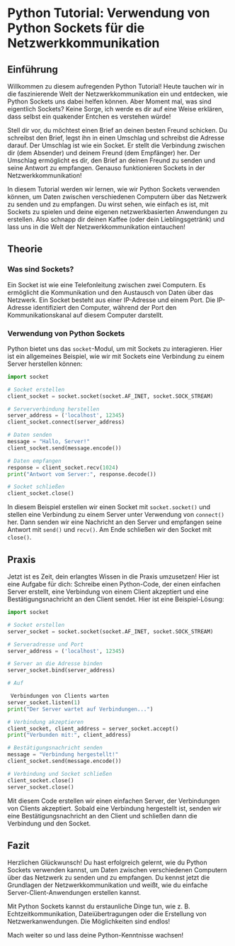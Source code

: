 # Python Tutorial: Verwendung von Python Sockets für die Netzwerkkommunikation

## Einführung
Willkommen zu diesem aufregenden Python Tutorial! Heute tauchen wir in die faszinierende Welt der Netzwerkkommunikation ein und entdecken, wie Python Sockets uns dabei helfen können. Aber Moment mal, was sind eigentlich Sockets? Keine Sorge, ich werde es dir auf eine Weise erklären, dass selbst ein quakender Entchen es verstehen würde!

Stell dir vor, du möchtest einen Brief an deinen besten Freund schicken. Du schreibst den Brief, legst ihn in einen Umschlag und schreibst die Adresse darauf. Der Umschlag ist wie ein Socket. Er stellt die Verbindung zwischen dir (dem Absender) und deinem Freund (dem Empfänger) her. Der Umschlag ermöglicht es dir, den Brief an deinen Freund zu senden und seine Antwort zu empfangen. Genauso funktionieren Sockets in der Netzwerkkommunikation!

In diesem Tutorial werden wir lernen, wie wir Python Sockets verwenden können, um Daten zwischen verschiedenen Computern über das Netzwerk zu senden und zu empfangen. Du wirst sehen, wie einfach es ist, mit Sockets zu spielen und deine eigenen netzwerkbasierten Anwendungen zu erstellen. Also schnapp dir deinen Kaffee (oder dein Lieblingsgetränk) und lass uns in die Welt der Netzwerkkommunikation eintauchen!

## Theorie
### Was sind Sockets?

Ein Socket ist wie eine Telefonleitung zwischen zwei Computern. Es ermöglicht die Kommunikation und den Austausch von Daten über das Netzwerk. Ein Socket besteht aus einer IP-Adresse und einem Port. Die IP-Adresse identifiziert den Computer, während der Port den Kommunikationskanal auf diesem Computer darstellt.

### Verwendung von Python Sockets

Python bietet uns das `socket`-Modul, um mit Sockets zu interagieren. Hier ist ein allgemeines Beispiel, wie wir mit Sockets eine Verbindung zu einem Server herstellen können:

```python
import socket

# Socket erstellen
client_socket = socket.socket(socket.AF_INET, socket.SOCK_STREAM)

# Serververbindung herstellen
server_address = ('localhost', 12345)
client_socket.connect(server_address)

# Daten senden
message = "Hallo, Server!"
client_socket.send(message.encode())

# Daten empfangen
response = client_socket.recv(1024)
print("Antwort vom Server:", response.decode())

# Socket schließen
client_socket.close()
```

In diesem Beispiel erstellen wir einen Socket mit `socket.socket()` und stellen eine Verbindung zu einem Server unter Verwendung von `connect()` her. Dann senden wir eine Nachricht an den Server und empfangen seine Antwort mit `send()` und `recv()`. Am Ende schließen wir den Socket mit `close()`.

## Praxis
Jetzt ist es Zeit, dein erlangtes Wissen in die Praxis umzusetzen! Hier ist eine Aufgabe für dich: Schreibe einen Python-Code, der einen einfachen Server erstellt, eine Verbindung von einem Client akzeptiert und eine Bestätigungsnachricht an den Client sendet. Hier ist eine Beispiel-Lösung:

```python
import socket

# Socket erstellen
server_socket = socket.socket(socket.AF_INET, socket.SOCK_STREAM)

# Serveradresse und Port
server_address = ('localhost', 12345)

# Server an die Adresse binden
server_socket.bind(server_address)

# Auf

 Verbindungen von Clients warten
server_socket.listen(1)
print("Der Server wartet auf Verbindungen...")

# Verbindung akzeptieren
client_socket, client_address = server_socket.accept()
print("Verbunden mit:", client_address)

# Bestätigungsnachricht senden
message = "Verbindung hergestellt!"
client_socket.send(message.encode())

# Verbindung und Socket schließen
client_socket.close()
server_socket.close()
```

Mit diesem Code erstellen wir einen einfachen Server, der Verbindungen von Clients akzeptiert. Sobald eine Verbindung hergestellt ist, senden wir eine Bestätigungsnachricht an den Client und schließen dann die Verbindung und den Socket.

## Fazit
Herzlichen Glückwunsch! Du hast erfolgreich gelernt, wie du Python Sockets verwenden kannst, um Daten zwischen verschiedenen Computern über das Netzwerk zu senden und zu empfangen. Du kennst jetzt die Grundlagen der Netzwerkkommunikation und weißt, wie du einfache Server-Client-Anwendungen erstellen kannst.

Mit Python Sockets kannst du erstaunliche Dinge tun, wie z. B. Echtzeitkommunikation, Dateiübertragungen oder die Erstellung von Netzwerkanwendungen. Die Möglichkeiten sind endlos!

Mach weiter so und lass deine Python-Kenntnisse wachsen!